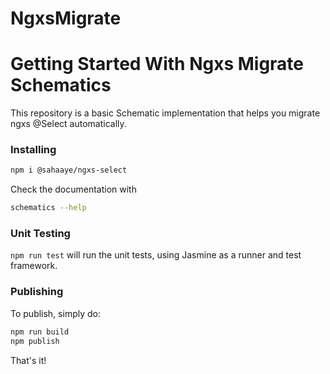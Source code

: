 # NgxsMigrate
# Getting Started With Ngxs Migrate Schematics

This repository is a basic Schematic implementation that helps you migrate ngxs @Select automatically.

### Installing 

```bash
npm i @sahaaye/ngxs-select
```

Check the documentation with

```bash
schematics --help
```

### Unit Testing

`npm run test` will run the unit tests, using Jasmine as a runner and test framework.

### Publishing

To publish, simply do:

```bash
npm run build
npm publish
```

That's it!
